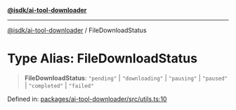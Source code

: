 [**@isdk/ai-tool-downloader**](../README.md)

***

[@isdk/ai-tool-downloader](../globals.md) / FileDownloadStatus

# Type Alias: FileDownloadStatus

> **FileDownloadStatus**: `"pending"` \| `"downloading"` \| `"pausing"` \| `"paused"` \| `"completed"` \| `"failed"`

Defined in: [packages/ai-tool-downloader/src/utils.ts:10](https://github.com/isdk/ai-tool-download.js/blob/09ce910da0a60480ec886fed5ae17c2c57345f16/src/utils.ts#L10)
